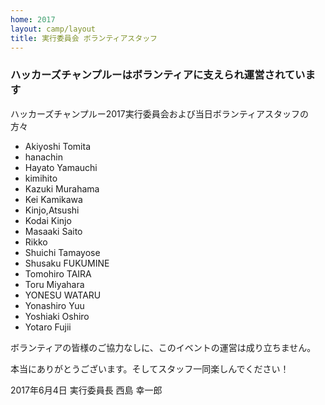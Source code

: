 ```yaml
---
home: 2017
layout: camp/layout
title: 実行委員会 ボランティアスタッフ
---
```


### ハッカーズチャンプルーはボランティアに支えられ運営されています

ハッカーズチャンプルー2017実行委員会および当日ボランティアスタッフの方々

* Akiyoshi Tomita
* hanachin
* Hayato Yamauchi
* kimihito
* Kazuki Murahama
* Kei Kamikawa
* Kinjo,Atsushi
* Kodai Kinjo
* Masaaki Saito
* Rikko
* Shuichi Tamayose
* Shusaku FUKUMINE
* Tomohiro TAIRA
* Toru Miyahara
* YONESU WATARU
* Yonashiro Yuu
* Yoshiaki Oshiro
* Yotaro Fujii

ボランティアの皆様のご協力なしに、このイベントの運営は成り立ちません。

本当にありがとうございます。そしてスタッフ一同楽しんでください！

2017年6月4日 実行委員長 西島 幸一郎
